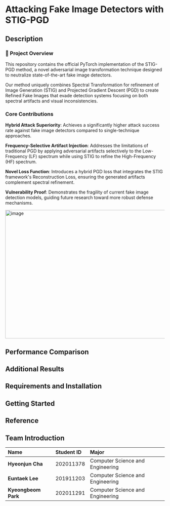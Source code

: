 # Attacking Fake Image Detectors with STIG-PGD
## Description
### 🚀 Project Overview
This repository contains the official PyTorch implementation of the STIG-PGD method, a novel adversarial image transformation technique designed to neutralize state-of-the-art fake image detectors.

Our method uniquely combines Spectral Transformation for refinement of Image Generation (STIG) and Projected Gradient Descent (PGD) to create Refined Fake Images that evade detection systems focusing on both spectral artifacts and visual inconsistencies.

### Core Contributions
**Hybrid Attack Superiority**: Achieves a significantly higher attack success rate against fake image detectors compared to single-technique approaches.

**Frequency-Selective Artifact Injection**: Addresses the limitations of traditional PGD by applying adversarial artifacts selectively to the Low-Frequency (LF) spectrum while using STIG to refine the High-Frequency (HF) spectrum.

**Novel Loss Function**: Introduces a hybrid PGD loss that integrates the STIG framework's Reconstruction Loss, ensuring the generated artifacts complement spectral refinement.

**Vulnerability Proof**: Demonstrates the fragility of current fake image detection models, guiding future research toward more robust defense mechanisms.

<img width="1106" height="406" alt="image" src="https://github.com/user-attachments/assets/ee8307b1-72fa-497a-afe9-36e2bca645b4" />

## Performance Comparison
## Additional Results
## Requirements and Installation
## Getting Started
## Reference
## Team Introduction
| Name | Student ID | Major |
| :--- | :--- | :--- |
| **Hyeonjun Cha** | 202011378 | Computer Science and Engineering |
| **Euntaek Lee** | 201911203 | Computer Science and Engineering |
| **Kyeongbeom Park** | 202011291 | Computer Science and Engineering |

